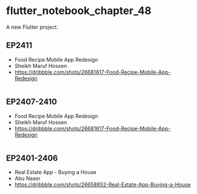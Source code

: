 # flutter_notebook_chapter_48

A new Flutter project.

## EP2411

- Food Recipe Mobile App Redesign
- Sheikh Maruf Hossen
- https://dribbble.com/shots/26681617-Food-Recipe-Mobile-App-Redesign

<img src="https://cdn.dribbble.com/userupload/45413513/file/21b50ede5a2e14e1f638ecc9665e0361.png?resize=2048x1536&vertical=center" alt="">


## EP2407-2410

- Food Recipe Mobile App Redesign
- Sheikh Maruf Hossen
- https://dribbble.com/shots/26681617-Food-Recipe-Mobile-App-Redesign

<img src="https://cdn.dribbble.com/userupload/45413513/file/21b50ede5a2e14e1f638ecc9665e0361.png?resize=2048x1536&vertical=center" alt="">


## EP2401-2406

- Real Estate App - Buying a House
- Abu Naser
- https://dribbble.com/shots/26658852-Real-Estate-App-Buying-a-House

<img src="https://cdn.dribbble.com/userupload/45339155/file/10ec812dc497456f643faca85c44be78.jpg?resize=1905x1429&vertical=center" alt="">
